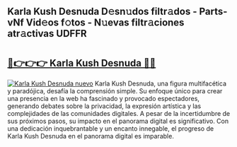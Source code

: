 ## Karla Kush Desnuda D𝚎sn𝚞dos filtr𝚊dos - Parts-vNf Vid𝚎os f𝚘tos - N𝚞evas filtr𝚊ciones atr𝚊ctivas UDFFR

# <h2><a href="http://mbe62wa.tromn.icu/?c=Karla+Kush+Desnuda">🔗👉👉👉 Karla Kush Desnuda 🔗🔗</a></h2>

[![Karla Kush Desnuda nuevo](https://i.imgur.com/pEAQMta.gif)](http://mbe62wa.tromn.icu/?c=Karla+Kush+Desnuda)
Karla Kush Desnuda, una figura multifacética y paradójica, desafía la comprensión simple. Su enfoque único para crear una presencia en la web ha fascinado y provocado espectadores, generando debates sobre la privacidad, la expresión artística y las complejidades de las comunidades digitales. A pesar de la incertidumbre de sus próximos pasos, su impacto en el panorama digital es significativo. Con una dedicación inquebrantable y un encanto innegable, el progreso de Karla Kush Desnuda en el panorama digital es imparable.

